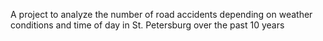 A project to analyze the number of road accidents depending on weather conditions and time of day in St. Petersburg over the past 10 years